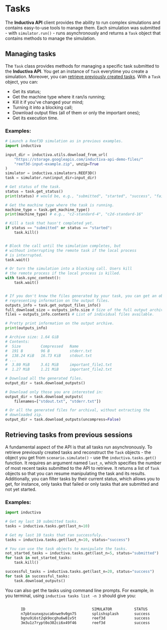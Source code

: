 # Tasks

The **Inductiva API** client provides the ability to run complex simulations and
contains easy-to-use tools to manage them. Each simulation was submitted - with
`simulator.run()` - runs asynchronously and returns a `Task` object that contains
methods to manage the simulation.

## Managing tasks

The `Task` class provides methods for managing a specific task submitted to 
the **Inductiva API**. You get an instance of `Task` everytime you create a 
simulation. Moreover, you can [retrieve previously created tasks](#retrieving-tasks-from-previous-sessions).
With a `Task` object, you can:
 * Get its status;
 * Get the machine type where it ran/is running;
 * Kill it if you've changed your mind;
 * Turning it into a blocking call;
 * Download output files (all of them or only the important ones);
 * Get its execution time.

### Examples:

```python
# Launch a Reef3D simulation as in previous examples.
import inductiva

input_dir = inductiva.utils.download_from_url(
    "https://storage.googleapis.com/inductiva-api-demo-files/"
    "reef3d-input-example.zip", unzip=True
)
simulator = inductiva.simulators.REEF3D()
task = simulator.run(input_dir=input_dir)

# Get status of the task.
status = task.get_status()
print(status) # would be, e.g., "submitted", "started", "success", "failed", "killed"

# Get the machine type where the task is running.
machine_type = task.get_machine_type()
print(machine_type) # e.g., "c2-standard-4", "c2d-standard-16"

# Kill a task that hasn't completed yet.
if status == "submitted" or status == "started":
    task.kill()
```

```python

# Block the call until the simulation completes, but
# without interrupting the remote task if the local process
# is interrupted. 
task.wait()

# Or turn the simulation into a blocking call. Users kill
# the remote process if the local process is killed.
with task.sync_context():
    task.wait()
```


```python

# If you don't know the files generated by your task, you can get an object
# representing information on the output files.
outputs_info = task.get_output_files_info()
full_download_size = outputs_info.size # Size of the full output archive.
files = outputs_info.contents # List of individual files available.

# Pretty print information on the output archive.
print(outputs_info)
```
```bash
# Archive size: 1.64 GiB
# Contents:
#  Size         Compressed   Name
#  191 B        96 B         stderr.txt
#  138.24 KiB   16.73 KiB    stdout.txt
# ...
#  3.80 MiB     3.61 MiB     important_file1.txt
#  1.27 MiB     1.21 MiB     important_file2.txt
```

```python
# Download all the generated files.
output_dir = task.download_outputs()

# Download only those you are interested in:
output_dir = task.download_outputs(
    filenames=["stdout.txt", "stderr.txt"])

# Or all the generated files for archival, without extracting the
# downloaded zip.
output_dir = task.download_outputs(uncompress=False)
```

## Retrieving tasks from previous sessions

A fundamental aspect of the API is that all tasks run asynchronously.
To retrieve previously created tasks and reconstruct the `Task` objects - the 
object you get from `scenario.simulate()` -  use the `inductiva.tasks.get()` 
function.
It requires an argument named `last_n`, which specifies the number of most recent 
tasks submitted to the API to retrieve. It returns a list of `Task` objects so 
that you can resume manipulating the task and its results.
Additionally, you can filter tasks by their current status, which allows you to 
get, for instance, only tasks that failed or only
tasks that are submitted and not yet started.

### Examples:

```python
import inductiva

# Get my last 10 submitted tasks.
tasks = inductiva.tasks.get(last_n=10)

# Get my last 10 tasks that ran successfuly.
tasks = inductiva.tasks.get(last_n=10, status="success")

# You can use the task objects to manipulate the tasks.
not_started_tasks = inductiva.tasks.get(last_n=5, status="submitted")
for task in not_started_tasks:
    task.kill()

successful_tasks = inductiva.tasks.get(last_n=20, status="success")
for task in successful_tasks:
    task.download_outputs()
```

You can also get the tasks using command line prompts. For example, in
you terminal, using `inductiva tasks list -n 3` should give you:

```bash

       ID                              SIMULATOR          STATUS         SUBMITTED              STARTED                COMPUTATION TIME         RESOURCE TYPE
       n7pbtxunxqzuca6nwe9v0gn75       splishsplash       success        01 Feb, 17:16:17       01 Feb, 17:16:30       0:00:10                  c2-standard-16
       bgnu9i6st2qk9ocghu6w81v5t       reef3d             success        31 Jan, 16:49:14       31 Jan, 16:50:04       0:00:16                  c2d-standard-16
       3m3u1z7rypt0o302ci6x49f46       reef3d             success        31 Jan, 16:49:13       31 Jan, 16:50:04       0:00:15                  c2d-standard-16


```